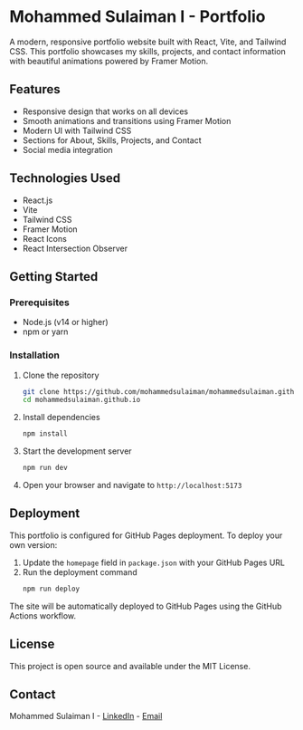 # Mohammed Sulaiman I - Portfolio

A modern, responsive portfolio website built with React, Vite, and Tailwind CSS. This portfolio showcases my skills, projects, and contact information with beautiful animations powered by Framer Motion.

## Features

- Responsive design that works on all devices
- Smooth animations and transitions using Framer Motion
- Modern UI with Tailwind CSS
- Sections for About, Skills, Projects, and Contact
- Social media integration

## Technologies Used

- React.js
- Vite
- Tailwind CSS
- Framer Motion
- React Icons
- React Intersection Observer

## Getting Started

### Prerequisites

- Node.js (v14 or higher)
- npm or yarn

### Installation

1. Clone the repository
   ```bash
   git clone https://github.com/mohammedsulaiman/mohammedsulaiman.github.io.git
   cd mohammedsulaiman.github.io
   ```

2. Install dependencies
   ```bash
   npm install
   ```

3. Start the development server
   ```bash
   npm run dev
   ```

4. Open your browser and navigate to `http://localhost:5173`

## Deployment

This portfolio is configured for GitHub Pages deployment. To deploy your own version:

1. Update the `homepage` field in `package.json` with your GitHub Pages URL
2. Run the deployment command
   ```bash
   npm run deploy
   ```

The site will be automatically deployed to GitHub Pages using the GitHub Actions workflow.

## License

This project is open source and available under the MIT License.

## Contact

Mohammed Sulaiman I - [LinkedIn](https://linkedin.com/in/msi678) - [Email](mailto:mohammedsulaiman678@gmail.com)
